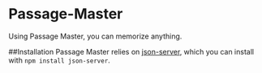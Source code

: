 # Passage-Master
Using Passage Master, you can memorize anything.

##Installation
Passage Master relies on [json-server](https://www.npmjs.com/package/json-server), which you can install with `npm install json-server`.

